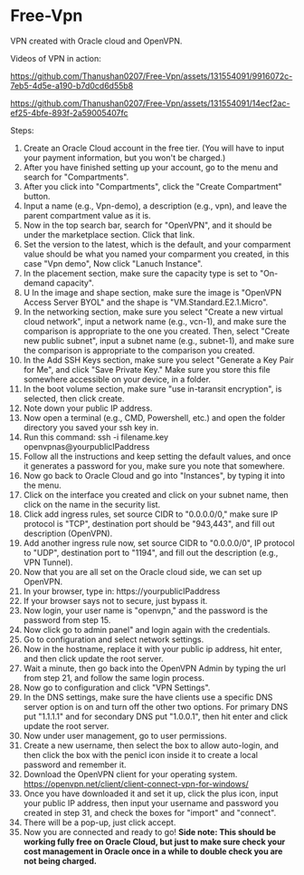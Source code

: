 # Free-Vpn
VPN created with Oracle cloud and OpenVPN.

Videos of VPN in action:

https://github.com/Thanushan0207/Free-Vpn/assets/131554091/9916072c-7eb5-4d5e-a190-b7d0cd6d55b8

https://github.com/Thanushan0207/Free-Vpn/assets/131554091/14ecf2ac-ef25-4bfe-893f-2a59005407fc

Steps:

1. Create an Oracle Cloud account in the free tier. (You will have to input your payment information, but you won't be charged.)
2. After you have finished setting up your account, go to the menu and search for "Compartments".
3. After you click into "Compartments", click the "Create Compartment" button.
4. Input a name (e.g., Vpn-demo), a description (e.g., vpn), and leave the parent compartment value as it is.
5. Now in the top search bar, search for "OpenVPN", and it should be under the marketplace section. Click that link.
6. Set the version to the latest, which is the default, and your comparment value should be what you named your comparment you created, in this case "Vpn demo", Now click "Lanuch Instance".
7. In the placement section, make sure the capacity type is set to "On-demand capacity".
8. U In the image and shape section, make sure the image is "OpenVPN Access Server BYOL" and the shape is "VM.Standard.E2.1.Micro".
9. In the networking section, make sure you select "Create a new virtual cloud network", input a network name (e.g., vcn-1), and make sure the comparison is appropriate to the one you created. Then, select "Create new public subnet", input a subnet name (e.g., subnet-1), and make sure the comparison is appropriate to the comparison you created.
10. In the Add SSH Keys section, make sure you select "Generate a Key Pair for Me", and click "Save Private Key." Make sure you store this file somewhere accessible on your device, in a folder.
11. In the boot volume section, make sure "use in-taransit encryption", is selected, then click create.
12. Note down your public IP address.
13. Now open a terminal (e.g., CMD, Powershell, etc.) and open the folder directory you saved your ssh key in.
14. Run this command: ssh -i filename.key openvpnas@yourpublicIPaddress
15. Follow all the instructions and keep setting the default values, and once it generates a password for you, make sure you note that somewhere.
16. Now go back to Oracle Cloud and go into "Instances", by typing it into the menu.
17. Click on the interface you created and click on your subnet name, then click on the name in the security list.
18. Click add ingress rules, set source CIDR to "0.0.0.0/0," make sure IP protocol is "TCP", destination port should be "943,443", and fill out description (OpenVPN).
19. Add another ingress rule now, set source CIDR to "0.0.0.0/0", IP protocol to "UDP", destination port to "1194", and fill out the description (e.g., VPN Tunnel).
20. Now that you are all set on the Oracle cloud side, we can set up OpenVPN.
21. In your browser, type in: https://yourpublicIPaddress
22. If your browser says not to secure, just bypass it.
23. Now login, your user name is "openvpn," and the password is the password from step 15.
24. Now click go to admin panel" and login again with the credentials.
25. Go to configuration and select network settings.
26. Now in the hostname, replace it with your public ip address, hit enter, and then click update the root server.
27. Wait a minute, then go back into the OpenVPN Admin by typing the url from step 21, and follow the same login process.
28. Now go to configuration and click "VPN Settings".
29. In the DNS settings, make sure the have clients use a specific DNS server option is on and turn off the other two options. For primary DNS put "1.1.1.1" and for secondary DNS put "1.0.0.1", then hit enter and click update the root server.
30. Now under user management, go to user permissions.
31. Create a new username, then select the box to allow auto-login, and then click the box with the penicl icon inside it to create a local password and remember it.
32. Download the OpenVPN client for your operating system. https://openvpn.net/client/client-connect-vpn-for-windows/
33. Once you have downloaded it and set it up, click the plus icon, input your public IP address, then input your username and password you created in step 31, and check the boxes for "import" and "connect".
34. There will be a pop-up, just click accept.
35. Now you are connected and ready to go!
**Side note: This should be working fully free on Oracle Cloud, but just to make sure check your cost management in Oracle once in a while to double check you are not being charged.**






